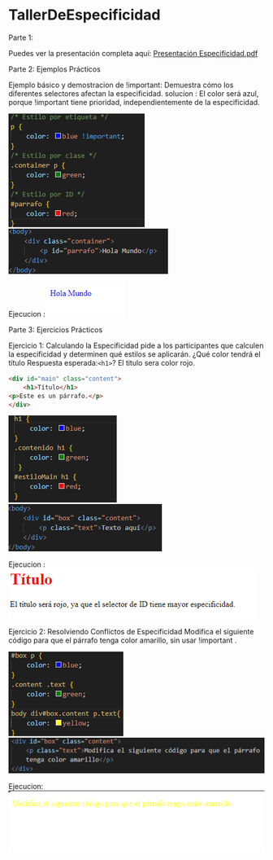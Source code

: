 # TallerDeEspecificidad

Parte 1:

Puedes ver la presentación completa aquí: [Presentación Especificidad.pdf](Presentación%20Especificidad.pdf)

Parte 2: Ejemplos Prácticos

Ejemplo básico y demostracion de !important:
Demuestra cómo los diferentes selectores afectan la especificidad.
solucion : El color será azul, porque !important tiene prioridad, independientemente de la especificidad.

![alt text](image.png)
![alt text](image-1.png)

Ejecucion :
![alt text](image-2.png)

Parte 3: Ejercicios Prácticos

Ejercicio 1: Calculando la Especificidad
pide a los participantes que calculen la especificidad y determinen qué 
estilos se aplicarán.
¿Qué color tendrá el título Respuesta esperada:`<h1>`?
El titulo sera color rojo.
```html
<div id="main" class="content">
    <h1>Título</h1>
<p>Este es un párrafo.</p>
</div>
```
![alt text](image-3.png)
![alt text](image-4.png)

Ejecucion :
![alt text](image-5.png)

Ejercicio 2: Resolviendo Conflictos de Especificidad
Modifica el siguiente código para que el párrafo tenga color amarillo, sin usar !important .

![alt text](image-6.png)
![alt text](image-7.png)

Ejecucion:
![alt text](image-8.png)
